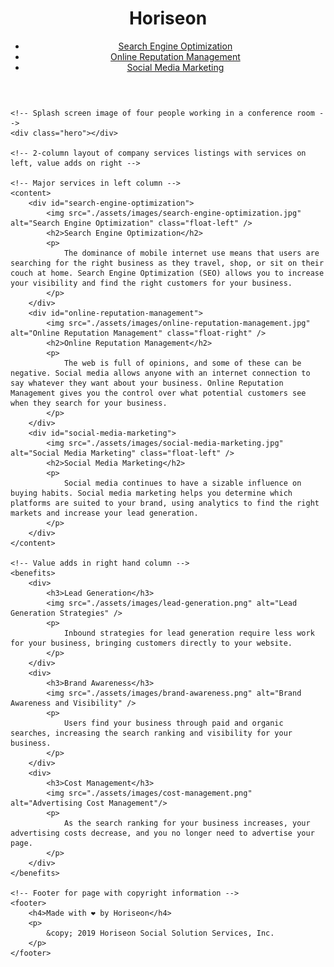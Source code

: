 <!DOCTYPE html>
<html lang="en-us">

<head>
    <meta charset="UTF-8" />
    <link rel="stylesheet" href="./assets/css/style.css">
    <title>Horiseon - Social, Reputation and SEO Services</title>
</head>

<body>
    <!-- Page header with links to jump to service information on page -->
    <header>
        <!-- Fancy coloring on company name -->
        <h1>Hori<span class="seo">seo</span>n</h1>
        <div>
            <ul>
                <li>
                    <a href="#search-engine-optimization">Search Engine Optimization</a>
                </li>
                <li>
                    <a href="#online-reputation-management">Online Reputation Management</a>
                </li>
                <li>
                    <a href="#social-media-marketing">Social Media Marketing</a>
                </li>
            </ul>
        </div>
    </header>
    
    <!-- Splash screen image of four people working in a conference room -->
    <div class="hero"></div>

    <!-- 2-column layout of company services listings with services on left, value adds on right -->
    
    <!-- Major services in left column -->
    <content>
        <div id="search-engine-optimization">
            <img src="./assets/images/search-engine-optimization.jpg" alt="Search Engine Optimization" class="float-left" />
            <h2>Search Engine Optimization</h2>
            <p>
                The dominance of mobile internet use means that users are searching for the right business as they travel, shop, or sit on their couch at home. Search Engine Optimization (SEO) allows you to increase your visibility and find the right customers for your business.
            </p>
        </div>
        <div id="online-reputation-management">
            <img src="./assets/images/online-reputation-management.jpg" alt="Online Reputation Management" class="float-right" />
            <h2>Online Reputation Management</h2>
            <p>
                The web is full of opinions, and some of these can be negative. Social media allows anyone with an internet connection to say whatever they want about your business. Online Reputation Management gives you the control over what potential customers see when they search for your business.
            </p>
        </div>
        <div id="social-media-marketing">
            <img src="./assets/images/social-media-marketing.jpg" alt="Social Media Marketing" class="float-left" />
            <h2>Social Media Marketing</h2>
            <p>
                Social media continues to have a sizable influence on buying habits. Social media marketing helps you determine which platforms are suited to your brand, using analytics to find the right markets and increase your lead generation.
            </p>
        </div>
    </content>

    <!-- Value adds in right hand column -->
    <benefits>
        <div>
            <h3>Lead Generation</h3>
            <img src="./assets/images/lead-generation.png" alt="Lead Generation Strategies" />
            <p>
                Inbound strategies for lead generation require less work for your business, bringing customers directly to your website.
            </p>
        </div>
        <div>
            <h3>Brand Awareness</h3>
            <img src="./assets/images/brand-awareness.png" alt="Brand Awareness and Visibility" />
            <p>
                Users find your business through paid and organic searches, increasing the search ranking and visibility for your business.
            </p>
        </div>
        <div>
            <h3>Cost Management</h3>
            <img src="./assets/images/cost-management.png" alt="Advertising Cost Management"/>
            <p>
                As the search ranking for your business increases, your advertising costs decrease, and you no longer need to advertise your page.
            </p>
        </div>
    </benefits>

    <!-- Footer for page with copyright information -->
    <footer>
        <h4>Made with ❤️️ by Horiseon</h4>
        <p>
            &copy; 2019 Horiseon Social Solution Services, Inc.
        </p>
    </footer>
</body>

</html>